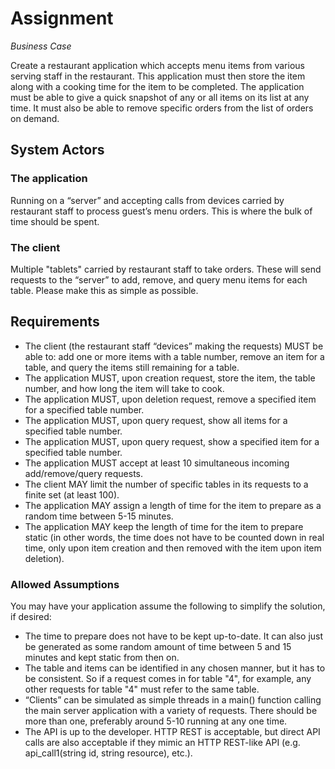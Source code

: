 # Assignment

*Business Case*

Create a restaurant application which accepts menu items from various serving staff in the restaurant.  This
application must then store the item along with a cooking time for the item to be completed.  The application
must be able to give a quick snapshot of any or all items on its list at any time.  It must also be able to remove
specific orders from the list of orders on demand.

## System Actors

### The application
Running on a “server” and accepting calls from devices carried by restaurant staff to process guest’s
menu orders.  This is where the bulk of time should be spent.

### The client
Multiple "tablets" carried by restaurant staff to take orders.  These will send requests to the “server”
to add, remove, and query menu items for each table.  Please make this as simple as possible.

## Requirements
* The client (the restaurant staff “devices” making the requests) MUST be able to: add one or more items with a
  table number, remove an item for a table, and query the items still remaining for a table.
* The application MUST, upon creation request, store the item, the table number, and how long the item will take to cook.
* The application MUST, upon deletion request, remove a specified item for a specified table number.
* The application MUST, upon query request, show all items for a specified table number.
* The application MUST, upon query request, show a specified item for a specified table number.
* The application MUST accept at least 10 simultaneous incoming add/remove/query requests.
* The client MAY limit the number of specific tables in its requests to a finite set (at least 100).
* The application MAY assign a length of time for the item to prepare as a random time between 5-15 minutes.
* The application MAY keep the length of time for the item to prepare static (in other words, the time does not have
  to be counted down in real time, only upon item creation and then removed with the item upon item deletion).

### Allowed Assumptions

You may have your application assume the following to simplify the solution, if desired:

* The time to prepare does not have to be kept up-to-date.  It can also just be generated as some random amount
  of time between 5 and 15 minutes and kept static from then on.
* The table and items can be identified in any chosen manner, but it has to be consistent. So if a request comes in
  for table "4", for example, any other requests for table "4" must refer to the same table.
* “Clients” can be simulated as simple threads in a main() function calling the main server application with a
  variety of requests.  There should be more than one, preferably around 5-10 running at any one time.
* The API is up to the developer.  HTTP REST is acceptable, but direct API calls are also acceptable if they mimic an
  HTTP REST-like API (e.g. api_call1(string id, string resource), etc.).

